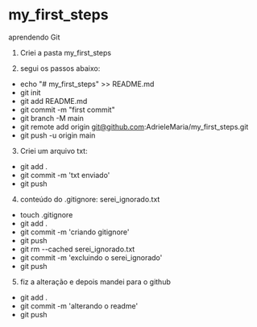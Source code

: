 # my_first_steps
aprendendo Git



1. Criei a pasta my_first_steps

2. segui os passos abaixo:

* echo "# my_first_steps" >> README.md
* git init
* git add README.md
* git commit -m "first commit"
* git branch -M main
* git remote add origin git@github.com:AdrieleMaria/my_first_steps.git
* git push -u origin main


3. Criei um arquivo txt:

* git add .
* git commit -m 'txt enviado'
* git push

4. conteúdo do .gitignore: serei_ignorado.txt

 * touch .gitignore
 * git add .
 * git commit -m 'criando gitignore'
 * git push
 * git rm --cached serei_ignorado.txt
 * git commit -m 'excluindo o serei_ignorado'
 * git push

5. fiz a alteração e depois mandei para o github

* git add .
* git commit -m 'alterando o readme'
* git push

